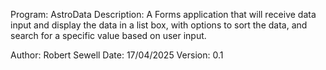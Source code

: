 Program:         AstroData
Description:     A Forms application that will receive data input and
                 display the data in a list box, with options to sort
                 the data, and search for a specific value based on
                 user input.
              
Author:          Robert Sewell
Date:            17/04/2025
Version:         0.1

